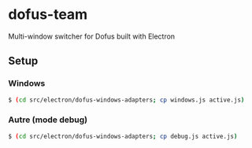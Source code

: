 # dofus-team

Multi-window switcher for Dofus built with Electron

## Setup

### Windows

```bash
$ (cd src/electron/dofus-windows-adapters; cp windows.js active.js)
```

### Autre (mode debug)

```bash
$ (cd src/electron/dofus-windows-adapters; cp debug.js active.js)
```
